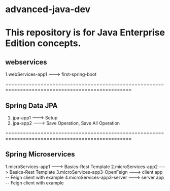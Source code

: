 # advanced-java-dev
This repository is for Java Enterprise Edition concepts.
=================================================================================================
## webservices ##

1.webServices-app1    --->   first-spring-boot




=================================================================================================
## Spring Data JPA ##
1. jpa-app1   ---> Setup
2. jpa-app2   ---> Save Operation, Save All Operation






=================================================================================================
## Spring Microservices

1.microServices-app1    --->  Basics-Rest Template
2.microServices-app2    --->  Basics-Rest Template
3.microServices-app3-OpenFeign    --->  client app -- Feign client with example
4.microServices-app3-server    --->  server app -- Feign client with example